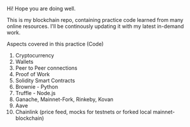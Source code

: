 Hi! Hope you are doing well.

This is my blockchain repo, containing practice code learned from many online resources. I'll be continously updating it with my latest in-demand work.

Aspects covered in this practice (Code)

1. Cryptocurrency
2. Wallets
3. Peer to Peer connections
4. Proof of Work
5. Solidity Smart Contracts
6. Brownie - Python
7. Truffle - Node.js
8. Ganache, Mainnet-Fork, Rinkeby, Kovan
9. Aave
10. Chainlink (price feed, mocks for testnets or forked local mainnet-blockchain)